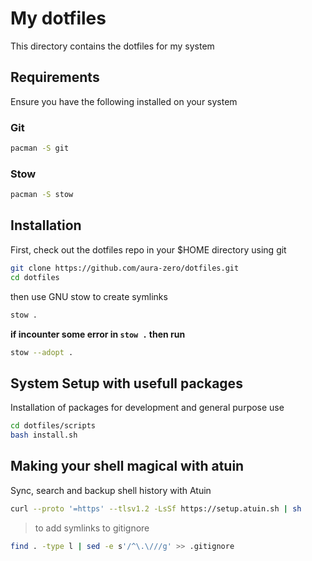 # My dotfiles

This directory contains the dotfiles for my system

## Requirements

Ensure you have the following installed on your system

### Git

```sh
pacman -S git
```

### Stow

```sh
pacman -S stow
```

## Installation

First, check out the dotfiles repo in your $HOME directory using git

```sh
git clone https://github.com/aura-zero/dotfiles.git
cd dotfiles
```

then use GNU stow to create symlinks

```sh
stow .
```

**if incounter some error in `stow .` then run**

```sh
stow --adopt .
```

## System Setup with usefull packages

Installation of packages for development and general purpose use

```sh
cd dotfiles/scripts
bash install.sh
```

## Making your shell magical with atuin

Sync, search and backup shell history with Atuin

```sh
curl --proto '=https' --tlsv1.2 -LsSf https://setup.atuin.sh | sh
```

> to add symlinks to gitignore

```zsh
find . -type l | sed -e s'/^\.\///g' >> .gitignore
```
